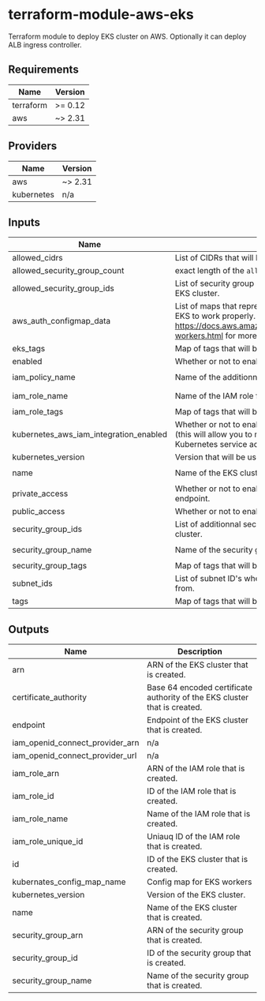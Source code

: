 # terraform-module-aws-eks

Terraform module to deploy EKS cluster on AWS.
Optionally it can deploy ALB ingress controller.

<!-- BEGINNING OF PRE-COMMIT-TERRAFORM DOCS HOOK -->
## Requirements

| Name | Version |
|------|---------|
| terraform | >= 0.12 |
| aws | ~> 2.31 |

## Providers

| Name | Version |
|------|---------|
| aws | ~> 2.31 |
| kubernetes | n/a |

## Inputs

| Name | Description | Type | Default | Required |
|------|-------------|------|---------|:--------:|
| allowed\_cidrs | List of CIDRs that will be allowed to talk to the EKS cluster. | `list(string)` | `[]` | no |
| allowed\_security\_group\_count | exact length of the `allowed_security_group_ids` variable. | `number` | n/a | yes |
| allowed\_security\_group\_ids | List of security group ID's that will be allowed to talk to the EKS cluster. | `list(string)` | `[]` | no |
| aws\_auth\_configmap\_data | List of maps that represent the aws-auth data needed for EKS to work properly. https://docs.aws.amazon.com/eks/latest/userguide/launch-workers.html for more information. | `list` | `[]` | no |
| eks\_tags | Map of tags that will be applied on the EKS cluster. | `map` | `{}` | no |
| enabled | Whether or not to enable this module. | `bool` | `true` | no |
| iam\_policy\_name | Name of the additionnal IAM policy for the EKS cluster. | `string` | `"eks-cluster"` | no |
| iam\_role\_name | Name of the IAM role for the EKS cluster. | `string` | `"eks-cluster"` | no |
| iam\_role\_tags | Map of tags that will be applied on the IAM role. | `map` | `{}` | no |
| kubernetes\_aws\_iam\_integration\_enabled | Whether or not to enable the IAM Integration in kubernetes (this will allow you to map AWS IAM roles to specific Kubernetes service acounts) | `bool` | `true` | no |
| kubernetes\_version | Version that will be used for the EKS cluster. | `string` | `null` | no |
| name | Name of the EKS cluster. | `string` | `"eks-cluster"` | no |
| private\_access | Whether or not to enable private access to the EKS endpoint. | `bool` | `false` | no |
| public\_access | Whether or not to enable public access to the EKS endpoint. | `bool` | `true` | no |
| security\_group\_ids | List of additionnal security group ID's to set on the AKS cluster. | `list` | `[]` | no |
| security\_group\_name | Name of the security group for the EKS cluster. | `string` | `"eks-cluster"` | no |
| security\_group\_tags | Map of tags that will be applied on the security group. | `map` | `{}` | no |
| subnet\_ids | List of subnet ID's where the EKS master will be available from. | `list(string)` | n/a | yes |
| tags | Map of tags that will be applied on all resources. | `map` | `{}` | no |

## Outputs

| Name | Description |
|------|-------------|
| arn | ARN of the EKS cluster that is created. |
| certificate\_authority | Base 64 encoded certificate authority of the EKS cluster that is created. |
| endpoint | Endpoint of the EKS cluster that is created. |
| iam\_openid\_connect\_provider\_arn | n/a |
| iam\_openid\_connect\_provider\_url | n/a |
| iam\_role\_arn | ARN of the IAM role that is created. |
| iam\_role\_id | ID of the IAM role that is created. |
| iam\_role\_name | Name of the IAM role that is created. |
| iam\_role\_unique\_id | Uniauq ID of the IAM role that is created. |
| id | ID of the EKS cluster that is created. |
| kubernates\_config\_map\_name | Config map for EKS workers |
| kubernetes\_version | Version of the EKS cluster. |
| name | Name of the EKS cluster that is created. |
| security\_group\_arn | ARN of the security group that is created. |
| security\_group\_id | ID of the security group that is created. |
| security\_group\_name | Name of the security group that is created. |

<!-- END OF PRE-COMMIT-TERRAFORM DOCS HOOK -->
